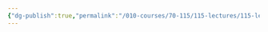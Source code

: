 ```yaml
---
{"dg-publish":true,"permalink":"/010-courses/70-115/115-lectures/115-lecture-2/","dgHomeLink":true,"dgPassFrontmatter":false,"dgShowBacklinks":true,"dgShowLocalGraph":true,"dgShowInlineTitle":false}
---
```

